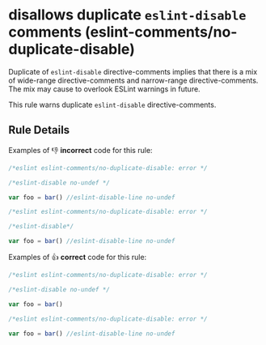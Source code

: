 # disallows duplicate `eslint-disable` comments (eslint-comments/no-duplicate-disable)

Duplicate of `eslint-disable` directive-comments implies that there is a mix of wide-range directive-comments and narrow-range directive-comments.
The mix may cause to overlook ESLint warnings in future.

This rule warns duplicate `eslint-disable` directive-comments.

## Rule Details

Examples of :-1: **incorrect** code for this rule:

```js
/*eslint eslint-comments/no-duplicate-disable: error */

/*eslint-disable no-undef */

var foo = bar() //eslint-disable-line no-undef
```

```js
/*eslint eslint-comments/no-duplicate-disable: error */

/*eslint-disable*/

var foo = bar() //eslint-disable-line no-undef
```

Examples of :+1: **correct** code for this rule:

```js
/*eslint eslint-comments/no-duplicate-disable: error */

/*eslint-disable no-undef */

var foo = bar()
```

```js
/*eslint eslint-comments/no-duplicate-disable: error */

var foo = bar() //eslint-disable-line no-undef
```
